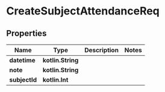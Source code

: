 
# CreateSubjectAttendanceReq

## Properties
| Name | Type | Description | Notes |
| ------------ | ------------- | ------------- | ------------- |
| **datetime** | **kotlin.String** |  |  |
| **note** | **kotlin.String** |  |  |
| **subjectId** | **kotlin.Int** |  |  |



